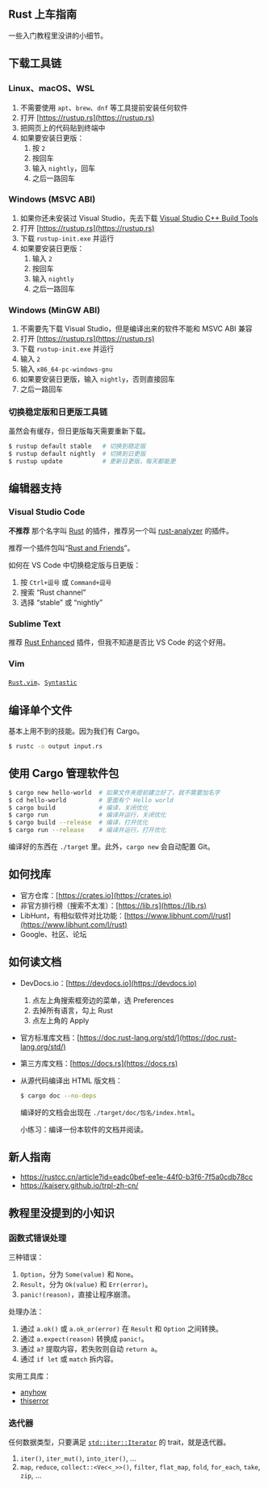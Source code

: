 Rust 上车指南
-------------

一些入门教程里没讲的小细节。

## 下载工具链

### Linux、macOS、WSL

1. 不需要使用 `apt`、`brew`、`dnf` 等工具提前安装任何软件
2. 打开 [https://rustup.rs](https://rustup.rs)
3. 把网页上的代码贴到终端中
4. 如果要安装日更版：
    1. 按 `2`
    2. 按回车
    3. 输入 `nightly`，回车
    4. 之后一路回车

### Windows (MSVC ABI)

1. 如果你还未安装过 Visual Studio，先去下载 [Visual Studio C++ Build Tools](https://visualstudio.microsoft.com/visual-cpp-build-tools/)
2. 打开 [https://rustup.rs](https://rustup.rs)
3. 下载 `rustup-init.exe` 并运行
4. 如果要安装日更版：
    1. 输入 `2`
    2. 按回车
    3. 输入 `nightly`
    4. 之后一路回车

### Windows (MinGW ABI)

1. 不需要先下载 Visual Studio，但是编译出来的软件不能和 MSVC ABI 兼容
2. 打开 [https://rustup.rs](https://rustup.rs)
3. 下载 `rustup-init.exe` 并运行
4. 输入 `2`
5. 输入 `x86_64-pc-windows-gnu`
6. 如果要安装日更版，输入 `nightly`，否则直接回车
7. 之后一路回车

### 切换稳定版和日更版工具链

虽然会有缓存，但日更版每天需要重新下载。

```bash
$ rustup default stable   # 切换到稳定版
$ rustup default nightly  # 切换到日更版
$ rustup update           # 更新日更版，每天都能更
```

## 编辑器支持

### Visual Studio Code

**不推荐** 那个名字叫 [Rust](https://marketplace.visualstudio.com/items?itemName=rust-lang.rust) 的插件，推荐另一个叫 [rust-analyzer](https://marketplace.visualstudio.com/items?itemName=matklad.rust-analyzer) 的插件。

推荐一个插件包叫“[Rust and Friends](https://marketplace.visualstudio.com/items?itemName=nyxiative.rust-and-friends)”。

如何在 VS Code 中切换稳定版与日更版：

1. 按 `Ctrl+逗号` 或 `Command+逗号`
2. 搜索 “Rust channel”
3. 选择 “stable” 或 “nightly”

### Sublime Text

推荐 [Rust Enhanced](https://github.com/rust-lang/rust-enhanced) 插件，但我不知道是否比 VS Code 的这个好用。

### Vim

[`Rust.vim`](https://github.com/rust-lang/rust.vim)、[`Syntastic`](https://github.com/vim-syntastic/syntastic)

## 编译单个文件

基本上用不到的技能。因为我们有 Cargo。

```bash
$ rustc -o output input.rs
```

## 使用 Cargo 管理软件包

```bash
$ cargo new hello-world  # 如果文件夹提前建立好了，就不需要加名字
$ cd hello-world         # 里面有个 Hello world
$ cargo build            # 编译，关闭优化
$ cargo run              # 编译并运行，关闭优化
$ cargo build --release  # 编译，打开优化
$ cargo run --release    # 编译并运行，打开优化
```

编译好的东西在 `./target` 里。此外，`cargo new` 会自动配置 Git。

## 如何找库

* 官方仓库：[https://crates.io](https://crates.io)
* 非官方排行榜（搜索不太准）：[https://lib.rs](https://lib.rs)
* LibHunt，有相似软件对比功能：[https://www.libhunt.com/l/rust](https://www.libhunt.com/l/rust)
* Google、社区、论坛

## 如何读文档

* DevDocs.io：[https://devdocs.io](https://devdocs.io)
    1. 点左上角搜索框旁边的菜单，选 Preferences
    2. 去掉所有语言，勾上 Rust
    3. 点左上角的 Apply
* 官方标准库文档：[https://doc.rust-lang.org/std/](https://doc.rust-lang.org/std/)
* 第三方库文档：[https://docs.rs](https://docs.rs)
* 从源代码编译出 HTML 版文档：

    ```bash
    $ cargo doc --no-deps
    ```

    编译好的文档会出现在 `./target/doc/包名/index.html`。

    小练习：编译一份本软件的文档并阅读。

## 新人指南

* https://rustcc.cn/article?id=eadc0bef-ee1e-44f0-b3f6-7f5a0cdb78cc
* https://kaisery.github.io/trpl-zh-cn/

## 教程里没提到的小知识

### 函数式错误处理

三种错误：

1. `Option`，分为 `Some(value)` 和 `None`。
2. `Result`，分为 `Ok(value)` 和 `Err(error)`。
3. `panic!(reason)`，直接让程序崩溃。

处理办法：

1. 通过 `a.ok()` 或 `a.ok_or(error)` 在 `Result` 和 `Option` 之间转换。
2. 通过 `a.expect(reason)` 转换成 `panic!`。
3. 通过 `a?` 提取内容，若失败则自动 `return a`。
4. 通过 `if let` 或 `match` 拆内容。

实用工具库：

* [anyhow](https://lib.rs/crates/anyhow)
* [thiserror](https://lib.rs/crates/thiserror)

### 迭代器

任何数据类型，只要满足 [`std::iter::Iterator`](https://doc.rust-lang.org/std/iter/trait.Iterator.html) 的 trait，就是迭代器。

1. `iter()`, `iter_mut()`, `into_iter()`, …
2. `map`, `reduce`, `collect::<Vec<_>>()`, `filter`, `flat_map`, `fold`, `for_each`, `take`, `zip`, …
